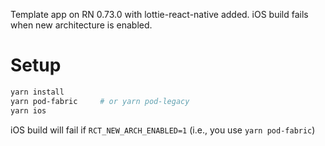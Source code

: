Template app on RN 0.73.0 with lottie-react-native added.
iOS build fails when new architecture is enabled.

# Setup

```bash
yarn install
yarn pod-fabric     # or yarn pod-legacy
yarn ios
```

iOS build will fail if `RCT_NEW_ARCH_ENABLED=1` (i.e., you use `yarn pod-fabric`)

